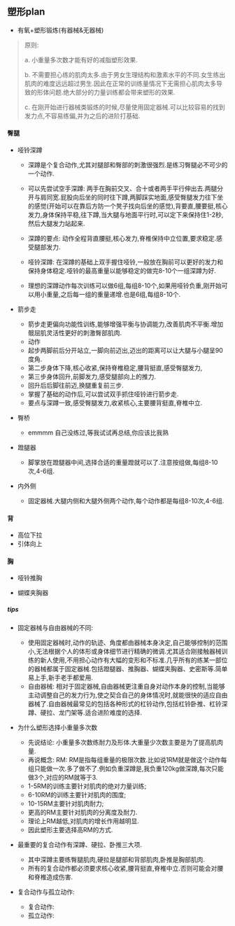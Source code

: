 ## 塑形plan

- 有氧+塑形锻炼(有器械&无器械)

> 原则: 
>
> a. 小重量多次数才能有好的减脂塑形效果.
>
> b. 不需要担心练的肌肉太多.由于男女生理结构和激素水平的不同.女生练出肌肉的难度远远超过男生.因此在正常的训练量情况下无需担心肌肉太多导致的形体问题.绝大部分的力量训练都会带来塑形的效果.
>
> c. 在刚开始进行器械类锻炼的时候,尽量使用固定器械.可以比较容易的找到发力点,不容易练偏,并为之后的进阶打基础.



#### 臀腿

- 哑铃深蹲

  - 深蹲是个复合动作,尤其对腿部和臀部的刺激很强烈.是练习臀腿必不可少的一个动作.

  - 可以先尝试空手深蹲: 两手在胸前交叉、合十或者两手平行伸出去.两腿分开与肩同宽.屁股向后坐的同时往下蹲,两脚踩实地面,感受臀腿发力往下坐的感觉(开始可以在靠后方防一个凳子找向后坐的感觉),背要直,腰要挺,核心发力,身体保持平稳,往下蹲,当大腿与地面平行时,可以定下来保持住1-2秒,然后大腿发力站起来.

  - 深蹲的要点: 动作全程背直腰挺,核心发力,脊椎保持中立位置,要求稳定.感受腿部发力.

  - 哑铃深蹲: 在深蹲的基础上双手握住哑铃,一般放在胸前可以更好的发力和保持身体稳定.哑铃的最高重量以能够稳定的做完8-10个一组深蹲为好.

  - 理想的深蹲动作每次训练可以做6组,每组8-10个,如果用哑铃负重,刚开始可以用小重量,之后每一组的重量递增.也是6组,每组8-10个.

- 箭步走

  - 箭步走更偏向功能性训练,能够增强平衡与协调能力,改善肌肉不平衡.增加髋屈肌灵活性更好的刺激臀部肌肉.
  - 动作
  - 起步两脚前后分开站立,一脚向前迈出,迈出的距离可以让大腿与小腿呈90度角.
  - 第二步身体下降,核心收紧,保持脊椎稳定,腰背挺直,感受臀腿发力,
  - 第三步身体回升,前脚发力,感受腿部向上的推力.
  - 回升后后脚往前迈,换腿重复前三步.
  - 掌握了基础的动作后,可以尝试双手抓住哑铃进行箭步走.
  - 要点与深蹲一致,感受臀腿发力,收紧核心,主要腰背挺直,脊椎中立.

- 臀桥

  - emmmm 自己没练过,等我试试再总结,你应该比我熟

- 蹬腿器

  - 脚掌放在蹬腿器中间,选择合适的重量蹬就可以了.注意按组做,每组8-10次,4-6组.

- 内外侧

  - 固定器械.大腿内侧和大腿外侧两个动作,每个动作都是每组8-10次,4-6组.

#### 背

- 高位下拉
- 引体向上

#### 胸

- 哑铃推胸

- 蝴蝶夹胸器

  

##### tips

- 固定器械与自由器械的不同:
  - 使用固定器械时,动作的轨迹、角度都由器械本身决定,自己能够控制的范围小,无法根据个人的体形或身体细节进行精确的微调.尤其适合刚接触器械训练的新人使用,不用担心动作有大幅的变形和不标准.几乎所有的练某一部位的器械都属于固定器械.包括蹬腿器、推胸器、蝴蝶夹胸器、史密斯等.简单易上手,新手老手都爱用.
  - 自由器械: 相对于固定器械,自由器械更注重自身对动作本身的控制,当能够主动调整自己的发力行为,使之契合自己的身体情况时,就能很快的适应自由器械了.自由器械最常见的包括各种形式的杠铃动作,包括杠铃卧推、杠铃深蹲、硬拉、龙门架等.适合进阶难度的选择.
- 为什么塑形选择小重量多次数
  - 先说结论: 小重量多次数练耐力及形体.大重量少次数主要是为了提高肌肉量.
  - 再说概念: RM: RM是指每组重量的极限次数.比如说1RM就是做这个动作每组只能做一次.多了做不了.例如负重深蹲是,我负重120kg做深蹲,每次只能做3个,对应的RM就等于3.
  - 1-5RM的训练主要针对肌肉的绝对力量训练;
  - 6-10RM的训练主要针对肌肉的围度;
  - 10-15RM主要针对肌肉耐力;
  - 更高的RM主要针对肌肉的分离度及耐力.
  - 理论上RM越低,对肌肉的增长作用越明显.
  - 因此塑形主要选择高RM的方式.

- 最重要的复合动作有深蹲、硬拉、卧推三大项.
  - 其中深蹲主要练臀腿肌肉,硬拉是腿部和背部肌肉,卧推是胸部肌肉.
  - 所有的复合动作都必须要求核心收紧,腰背挺直,脊椎中立.否则可能会对腰和脊椎造成伤害.

- 复合动作与孤立动作:
  - 复合动作:
  - 孤立动作:
